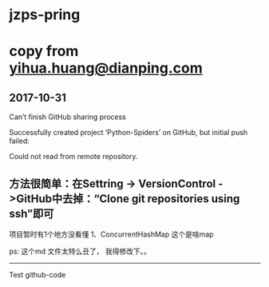 # jzps-pring
copy from yihua.huang@dianping.com
=====================================================
2017-10-31
------------------------------------------------
Can’t finish GitHub sharing process

Successfully created project ‘Python-Spiders’ on GitHub, but initial push failed:

Could not read from remote repository.

方法很简单：在Settring -> VersionControl ->GitHub中去掉：“Clone git repositories using ssh”即可
-------------------------------------------------
项目暂时有1个地方没看懂
1、ConcurrentHashMap 这个是啥map

ps: 这个md 文件太特么丑了， 我得修改下。。


---------------------------------------------------------------------
Test
github-code
